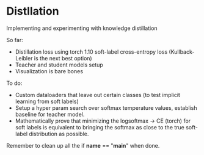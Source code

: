# Distllation
Implementing and experimenting with knowledge distillation 

So far:

- Distillation loss using torch 1.10 soft-label cross-entropy loss (Kullback-Leibler is the next best option)
- Teacher and student models setup
- Visualization is bare bones


To do:
- Custom dataloaders that leave out certain classes (to test implicit learning from soft labels)
- Setup a hyper param search over softmax temperature values, establish baseline for teacher model. 
- Mathematically prove that minimizing the logsoftmax -> CE (torch) for soft labels is equivalent to bringing the softmax as close to the true soft-label distribution as possible.


Remember to clean up all the if __name__ == "__main__" when done. 
